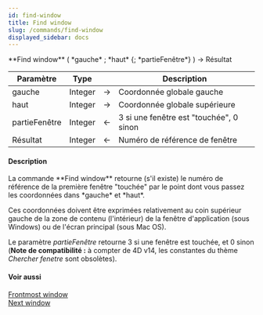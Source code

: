 ```yaml
---
id: find-window
title: Find window
slug: /commands/find-window
displayed_sidebar: docs
---
```


<!--REF #_command_.Find window.Syntax-->**Find window** ( *gauche* ; *haut* {; *partieFenêtre*} ) -> Résultat<!-- END REF-->
<!--REF #_command_.Find window.Params-->
| Paramètre | Type |  | Description |
| --- | --- | --- | --- |
| gauche | Integer | &#8594;  | Coordonnée globale gauche |
| haut | Integer | &#8594;  | Coordonnée globale supérieure |
| partieFenêtre | Integer | &#8592; | 3 si une fenêtre est "touchée", 0 sinon |
| Résultat | Integer | &#8592; | Numéro de référence de fenêtre |

<!-- END REF-->

#### Description 

<!--REF #_command_.Find window.Summary-->La commande **Find window** retourne (s'il existe) le numéro de référence de la première fenêtre "touchée" par le point dont vous passez les coordonnées dans *gauche* et *haut*.<!-- END REF-->

Ces coordonnées doivent être exprimées relativement au coin supérieur gauche de la zone de contenu (l'intérieur) de la fenêtre d'application (sous Windows) ou de l'écran principal (sous Mac OS).

Le paramètre *partieFenêtre* retourne 3 si une fenêtre est touchée, et 0 sinon (**Note de compatibilité :** à compter de 4D v14, les constantes du thème *Chercher fenetre* sont obsolètes). 

#### Voir aussi 

[Frontmost window](frontmost-window.md)  
[Next window](next-window.md)  